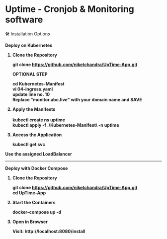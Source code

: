 # Uptime - Cronjob & Monitoring software

🛠️ Installation Options

<strong>Deploy on Kubernetes</stromg>

1. Clone the Repository

    git clone https://github.com/niketchandra/UpTime-App.git<br>
    
    OPTIONAL STEP

    cd Kubernetes-Manifest<br>
    vi 04-ingress.yaml<br>
    update line no. 10<br>
    Replace "monitor.abc.live" with your domain name and SAVE

2. Apply the Manifests
   <br>
   <br>
    kubectl create ns uptime <br>
    kubectl apply -f .\Kubernetes-Manifest\ -n uptime

4. Access the Application
    
    kubectl get svc

Use the assigned LoadBalancer


--------------------------------------------------------------------------------------------

<stromg>Deploy with Docker Compose</stromg>

1. Clone the Repository

    git clone https://github.com/niketchandra/UpTime-App.git
    <br> cd UpTime-App

2. Start the Containers

    docker-compose up -d

3. Open in Browser
    
    Visit: http://localhost:8080/install

